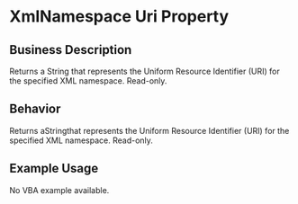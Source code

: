 # XmlNamespace Uri Property

## Business Description
Returns a String that represents the Uniform Resource Identifier (URI) for the specified XML namespace. Read-only.

## Behavior
Returns aStringthat represents the Uniform Resource Identifier (URI) for the specified XML namespace. Read-only.

## Example Usage
No VBA example available.